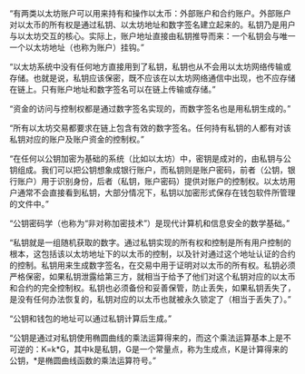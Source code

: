“有两类以太坊账户可以用来持有和操作以太币：外部账户和合约账户。外部账户对以太币的所有权是通过私钥、以太坊地址和数字签名建立起来的。私钥乃是用户与以太坊交互的核心。实际上，账户地址直接由私钥推导而来：一个私钥会与唯一一个以太坊地址（也称为账户）挂钩。”

“以太坊系统中没有任何地方直接用到了私钥，私钥也从不会用以太坊网络传输或存储。也就是说，私钥应该保密，既不应该在以太坊网络通信中出现，也不应存储在链上。只有账户地址和数字签名可以在链上传输或存储。”

“资金的访问与控制权都是通过数字签名实现的，而数字签名也是用私钥生成的。”

“所有以太坊交易都要求在链上包含有效的数字签名。任何持有私钥的人都有对该私钥对应的账户及账户资金的控制权。”

“在任何以公钥加密为基础的系统（比如以太坊）中，密钥是成对的，由私钥与公钥组成。我们可以把公钥想象成银行账户，而私钥则是账户密码，前者（公钥，银行账户）用于识别身份，后者（私钥，账户密码）提供对账户的控制权。以太坊用户通常不会直接看到私钥，大部分情况下，私钥以加密形式保存在钱包软件所管理的文件中。”


“公钥密码学（也称为“非对称加密技术”）是现代计算机和信息安全的数学基础。”


“私钥就是一组随机获取的数字。通过私钥实现的所有权和控制是所有用户控制的根本，这包括该以太坊地址下的以太币的控制，以及针对通过这个地址认证的合约的控制。私钥用来生成数字签名，在交易中用于证明对以太币的所有权。私钥必须严格保密，如果私钥泄露给第三方，就相当于给予了他们对这个私钥对应的以太币和合约的完全控制权。私钥也必须备份和妥善保管，防止丢失，如果私钥丢失了，是没有任何办法恢复的，私钥对应的以太币也就被永久锁定了（相当于丢失了）。”

“公钥和钱包的地址可以通过私钥计算后生成。”


“公钥是通过对私钥使用椭圆曲线的乘法运算得来的，而这个乘法运算基本上是不可逆的：K=k*G，其中k是私钥，G是一个常量点，称为生成点，K是计算得来的公钥，*是椭圆曲线函数的乘法运算符号。”

